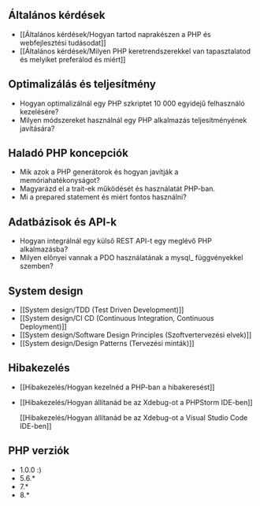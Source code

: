 ## Általános kérdések

- [[Általános kérdések/Hogyan tartod naprakészen a PHP és webfejlesztési tudásodat]]
- [[Általános kérdések/Milyen PHP keretrendszerekkel van tapasztalatod és melyiket preferálod és miért]]

## Optimalizálás és teljesítmény

- Hogyan optimalizálnál egy PHP szkriptet 10 000 egyidejű felhasználó kezelésére?
- Milyen módszereket használnál egy PHP alkalmazás teljesítményének javítására?

## Haladó PHP koncepciók

- Mik azok a PHP generátorok és hogyan javítják a memóriahatékonyságot?
- Magyarázd el a trait-ek működését és használatát PHP-ban.
- Mi a prepared statement és miért fontos használni?

## Adatbázisok és API-k

- Hogyan integrálnál egy külső REST API-t egy meglévő PHP alkalmazásba?
- Milyen előnyei vannak a PDO használatának a mysql_ függvényekkel szemben?

## System design

- [[System design/TDD (Test Driven Development)]]
- [[System design/CI CD (Continuous Integration, Continuous Deployment)]]
- [[System design/Software Design Principles (Szoftvertervezési elvek)]]
- [[System design/Design Patterns (Tervezési minták)]]

## Hibakezelés

- [[Hibakezelés/Hogyan kezelnéd a PHP-ban a hibakeresést]]

- [[Hibakezelés/Hogyan állítanád be az Xdebug-ot a PHPStorm IDE-ben]]

  [[Hibakezelés/Hogyan állítanád be az Xdebug-ot a Visual Studio Code IDE-ben]]

## PHP verziók

- 1.0.0 :)
- 5.6.*
- 7.*
- 8.*
